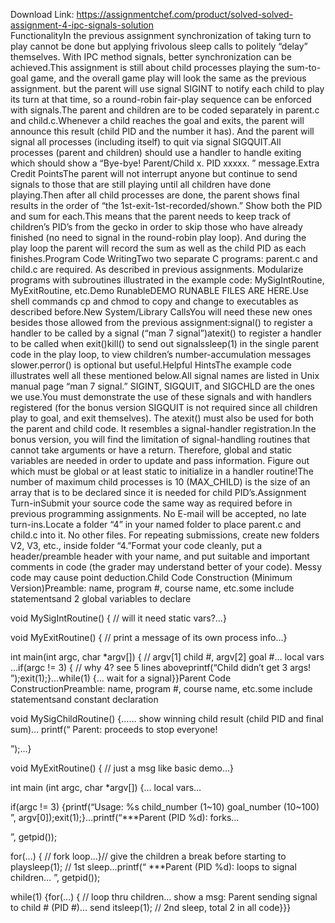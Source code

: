 Download Link: https://assignmentchef.com/product/solved-solved-assignment-4-ipc-signals-solution
<br>
FunctionalityIn the previous assignment synchronization of taking turn to play cannot be done but applying frivolous sleep calls to politely “delay” themselves. With IPC method signals, better synchronization can be achieved.This assignment is still about child processes playing the sum-to-goal game, and the overall game play will look the same as the previous assignment. but the parent will use signal SIGINT to notify each child to play its turn at that time, so a round-robin fair-play sequence can be enforced with signals.The parent and children are to be coded separately in parent.c and child.c.Whenever a child reaches the goal and exits, the parent will announce this result (child PID and the number it has). And the parent will signal all processes (including itself) to quit via signal SIGQUIT.All processes (parent and children) should use a handler to handle exiting which should show a “Bye-bye! Parent/Child x. PID xxxxx.
” message.Extra Credit PointsThe parent will not interrupt anyone but continue to send signals to those that are still playing until all children have done playing.Then after all child processes are done, the parent shows final results in the order of “the 1st-exit-1st-recorded/shown.” Show both the PID and sum for each.This means that the parent needs to keep track of children’s PID’s from the gecko in order to skip those who have already finished (no need to signal in the round-robin play loop). And during the play loop the parent will record the sum as well as the child PID as each finishes.Program Code WritingTwo two separate C programs: parent.c and child.c are required. As described in previous assignments. Modularize programs with subroutines illustrated in the example code: MySigIntRoutine, MyExitRoutine, etc.Demo RunableDEMO RUNABLE FILES ARE HERE.Use shell commands cp and chmod to copy and change to executables as described before.New System/Library CallsYou will need these new ones besides those allowed from the previous assignment:signal() to register a handler to be called by a signal (“man 7 signal”)atexit() to register a handler to be called when exit()kill() to send out signalssleep(1) in the single parent code in the play loop, to view children’s number-accumulation messages slower.perror() is optional but useful.Helpful HintsThe example code illustrates well all these mentioned below.All signal names are listed in Unix manual page “man 7 signal.” SIGINT, SIGQUIT, and SIGCHLD are the ones we use.You must demonstrate the use of these signals and with handlers registered (for the bonus version SIGQUIT is not required since all children play to goal, and exit themselves). The atexit() must also be used for both the parent and child code. It resembles a signal-handler registration.In the bonus version, you will find the limitation of signal-handling routines that cannot take arguments or have a return. Therefore, global and static variables are needed in order to update and pass information. Figure out which must be global or at least static to initialize in a handler routine!The number of maximum child processes is 10 (MAX_CHILD) is the size of an array that is to be declared since it is needed for child PID’s.Assignment Turn-inSubmit your source code the same way as required before in previous programming assignments. No E-mail will be accepted, no late turn-ins.Locate a folder “4” in your named folder to place parent.c and child.c into it. No other files. For repeating submissions, create new folders V2, V3, etc., inside folder “4.”Format your code cleanly, put a header/preamble header with your name, and put suitable and important comments in code (the grader may understand better of your code). Messy code may cause point deduction.Child Code Construction (Minimum Version)Preamble: name, program #, course name, etc.some include statementsand 2 global variables to declare

void MySigIntRoutine() { // will it need static vars?…}

void MyExitRoutine() { // print a message of its own process info…}

int main(int argc, char *argv[]) { // argv[1] child #, argv[2] goal #… local vars …if(argc != 3) { // why 4? see 5 lines aboveprintf(“Child didn’t get 3 args!
”);exit(1);}…while(1) {… wait for a signal}}Parent Code ConstructionPreamble: name, program #, course name, etc.some include statementsand constant declaration

void MySigChildRoutine() {…… show winning child result (child PID and final sum)… printf(“
Parent: proceeds to stop everyone!

”);…}

void MyExitRoutine() { // just a msg like basic demo…}

int main (int argc, char *argv[]) {… local vars…

if(argc != 3) {printf(“Usage: %s child_number (1~10) goal_number (10~100)
”, argv[0]);exit(1);}…printf(“***Parent (PID %d): forks…

”, getpid());

for(…) { // fork loop…}// give the children a break before starting to playsleep(1); // 1st sleep…printf(“
***Parent (PID %d): loops to signal children…
”, getpid());

while(1) {for(…) { // loop thru children… show a msg: Parent sending signal to child # (PID #)… send itsleep(1); // 2nd sleep, total 2 in all code}}}